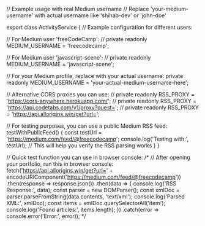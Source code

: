 // Example usage with real Medium username
// Replace 'your-medium-username' with actual username like 'shihab-dev' or 'john-doe'

export class ActivityService {
  // Example configuration for different users:
  
  // For Medium user 'freeCodeCamp':
  // private readonly MEDIUM_USERNAME = 'freecodecamp';
  
  // For Medium user 'javascript-scene':
  // private readonly MEDIUM_USERNAME = 'javascript-scene';
  
  // For your Medium profile, replace with your actual username:
  private readonly MEDIUM_USERNAME = 'your-actual-medium-username-here';
  
  // Alternative CORS proxies you can use:
  // private readonly RSS_PROXY = 'https://cors-anywhere.herokuapp.com/';
  // private readonly RSS_PROXY = 'https://api.codetabs.com/v1/proxy?quest=';
  // private readonly RSS_PROXY = 'https://api.allorigins.win/get?url=';
  
  // For testing purposes, you can use a public Medium RSS feed:
  testWithPublicFeed() {
    const testUrl = 'https://medium.com/feed/@freecodecamp';
    console.log('Testing with:', testUrl);
    // This will help you verify the RSS parsing works
  }
}

// Quick test function you can use in browser console:
/*
// After opening your portfolio, run this in browser console:
fetch('https://api.allorigins.win/get?url=' + encodeURIComponent('https://medium.com/feed/@freecodecamp'))
  .then(response => response.json())
  .then(data => {
    console.log('RSS Response:', data);
    const parser = new DOMParser();
    const xmlDoc = parser.parseFromString(data.contents, 'text/xml');
    console.log('Parsed XML:', xmlDoc);
    const items = xmlDoc.querySelectorAll('item');
    console.log('Found articles:', items.length);
  })
  .catch(error => console.error('Error:', error));
*/
